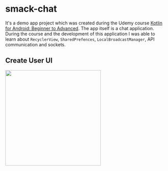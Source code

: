 # smack-chat

It's a demo app project which was created during the Udemy course [Kotlin for Android: Beginner to Advanced](https://www.udemy.com/course/devslopes-android-kotlin/).
The app itself is a chat application. During the course and the development of this application I was able to learn about `RecyclerView`, `SharedPrefences`, `LocalBroadcastManager`, API communication and sockets.

## Create User UI

<img src="https://user-images.githubusercontent.com/18353152/209395548-98a8f497-c40f-4079-b50d-9a34cebfb991.png" width="300"/>
